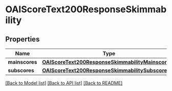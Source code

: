 # OAIScoreText200ResponseSkimmability

## Properties
Name | Type | Description | Notes
------------ | ------------- | ------------- | -------------
**mainscores** | [**OAIScoreText200ResponseSkimmabilityMainscores***](OAIScoreText200ResponseSkimmabilityMainscores.md) |  | [optional] 
**subscores** | [**OAIScoreText200ResponseSkimmabilitySubscores***](OAIScoreText200ResponseSkimmabilitySubscores.md) |  | [optional] 

[[Back to Model list]](../README.md#documentation-for-models) [[Back to API list]](../README.md#documentation-for-api-endpoints) [[Back to README]](../README.md)


